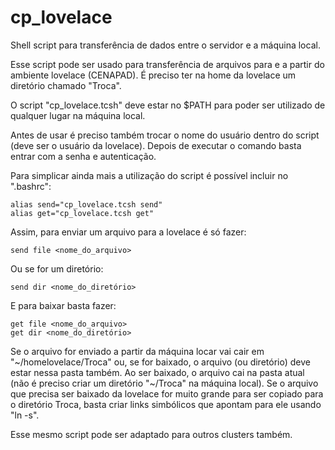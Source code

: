 # cp_lovelace
Shell script para transferência de dados entre o servidor e a máquina local.

Esse script pode ser usado para transferência de arquivos para e a partir do ambiente lovelace (CENAPAD). É preciso ter na home da lovelace um diretório chamado "Troca". 

O script "cp_lovelace.tcsh"  deve estar no $PATH para poder ser utilizado de qualquer lugar na máquina local.

Antes de usar é preciso também trocar o nome do usuário dentro do script (deve ser o usuário da lovelace). Depois de executar o comando basta entrar com a senha e autenticação.

Para simplicar ainda mais a utilização do script é possível incluir no ".bashrc":

```
alias send="cp_lovelace.tcsh send"
alias get="cp_lovelace.tcsh get"
```

Assim, para enviar um arquivo para a lovelace é só fazer:

```
send file <nome_do_arquivo>
```

Ou se for um diretório:

```
send dir <nome_do_diretório>
```

E para baixar basta fazer:

```
get file <nome_do_arquivo>
get dir <nome_do_diretório>
```

Se o arquivo for enviado a partir da máquina locar vai cair em "~/homelovelace/Troca" ou, se for baixado, o arquivo (ou diretório) deve estar nessa pasta também. Ao ser baixado, o arquivo cai na pasta atual (não é preciso criar um diretório "~/Troca" na máquina local). Se o arquivo que precisa ser baixado da lovelace for muito grande para ser copiado para o diretório Troca, basta criar links simbólicos que apontam para ele usando "ln -s".

Esse mesmo script pode ser adaptado para outros clusters também.
